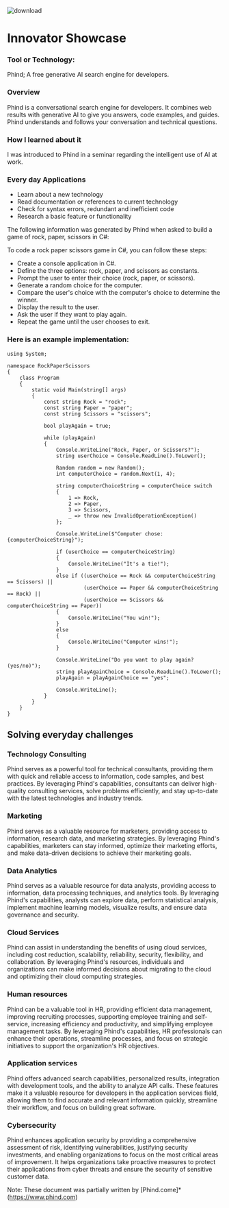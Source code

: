 ![download](https://github.com/rixiobarrios/accenture-innovation-challenge/assets/55994508/b4928b1e-e9ba-4c88-87c2-913f6e77fcce)

# Innovator Showcase

### Tool or Technology:

Phind; A free generative AI search engine for developers.

### Overview

Phind is a conversational search engine for developers. It combines web results with generative AI to give you answers, code examples, and guides. Phind understands and follows your conversation and technical questions.

### How I learned about it  

I was introduced to Phind in a seminar regarding the intelligent use of AI at work.

### Every day Applications  

- Learn about a new technology  
- Read documentation or references to current technology  
- Check for syntax errors, redundant and inefficient code 
- Research a basic feature or functionality

The following information was generated by Phind when asked to build a game of rock, paper, scissors in C#:

To code a rock paper scissors game in C#, you can follow these steps:

- Create a console application in C#.  
- Define the three options: rock, paper, and scissors as constants.  
- Prompt the user to enter their choice (rock, paper, or scissors).  
- Generate a random choice for the computer.  
- Compare the user's choice with the computer's choice to determine the winner.  
- Display the result to the user.  
- Ask the user if they want to play again.  
- Repeat the game until the user chooses to exit. 

### Here is an example implementation:
```
using System;

namespace RockPaperScissors
{
    class Program
    {
        static void Main(string[] args)
        {
            const string Rock = "rock";
            const string Paper = "paper";
            const string Scissors = "scissors";

            bool playAgain = true;

            while (playAgain)
            {
                Console.WriteLine("Rock, Paper, or Scissors?");
                string userChoice = Console.ReadLine().ToLower();

                Random random = new Random();
                int computerChoice = random.Next(1, 4);

                string computerChoiceString = computerChoice switch
                {
                    1 => Rock,
                    2 => Paper,
                    3 => Scissors,
                    _ => throw new InvalidOperationException()
                };

                Console.WriteLine($"Computer chose: {computerChoiceString}");

                if (userChoice == computerChoiceString)
                {
                    Console.WriteLine("It's a tie!");
                }
                else if ((userChoice == Rock && computerChoiceString == Scissors) ||
                         (userChoice == Paper && computerChoiceString == Rock) ||
                         (userChoice == Scissors && computerChoiceString == Paper))
                {
                    Console.WriteLine("You win!");
                }
                else
                {
                    Console.WriteLine("Computer wins!");
                }

                Console.WriteLine("Do you want to play again? (yes/no)");
                string playAgainChoice = Console.ReadLine().ToLower();
                playAgain = playAgainChoice == "yes";

                Console.WriteLine();
            }
        }
    }
}

```

 ## Solving everyday challenges

### Technology Consulting  

Phind serves as a powerful tool for technical consultants, providing them with quick and reliable access to information, code samples, and best practices. By leveraging Phind's capabilities, consultants can deliver high-quality consulting services, solve problems efficiently, and stay up-to-date with the latest technologies and industry trends.

### Marketing  

Phind serves as a valuable resource for marketers, providing access to information, research data, and marketing strategies. By leveraging Phind's capabilities, marketers can stay informed, optimize their marketing efforts, and make data-driven decisions to achieve their marketing goals.

### Data Analytics  

Phind serves as a valuable resource for data analysts, providing access to information, data processing techniques, and analytics tools. By leveraging Phind's capabilities, analysts can explore data, perform statistical analysis, implement machine learning models, visualize results, and ensure data governance and security.

### Cloud Services  

Phind can assist in understanding the benefits of using cloud services, including cost reduction, scalability, reliability, security, flexibility, and collaboration. By leveraging Phind's resources, individuals and organizations can make informed decisions about migrating to the cloud and optimizing their cloud computing strategies.

### Human resources  

Phind can be a valuable tool in HR, providing efficient data management, improving recruiting processes, supporting employee training and self-service, increasing efficiency and productivity, and simplifying employee management tasks. By leveraging Phind's capabilities, HR professionals can enhance their operations, streamline processes, and focus on strategic initiatives to support the organization's HR objectives.

### Application services  

Phind offers advanced search capabilities, personalized results, integration with development tools, and the ability to analyze API calls. These features make it a valuable resource for developers in the application services field, allowing them to find accurate and relevant information quickly, streamline their workflow, and focus on building great software.  

### Cybersecurity  

Phind enhances application security by providing a comprehensive assessment of risk, identifying vulnerabilities, justifying security investments, and enabling organizations to focus on the most critical areas of improvement. It helps organizations take proactive measures to protect their applications from cyber threats and ensure the security of sensitive customer data.  

Note: These document was partially written by [Phind.come]*(https://www.phind.com)
